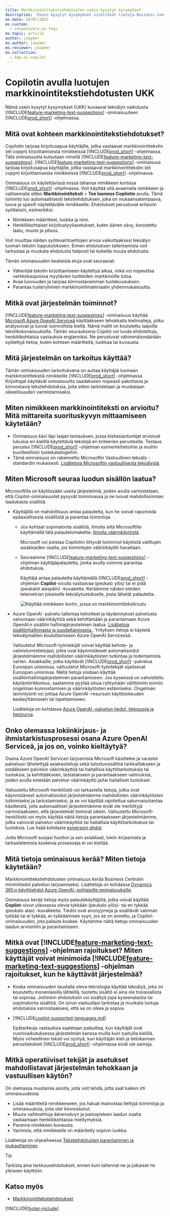 ```yaml
---
title: Markkinointitekstiehdotusten usein kysytyt kysymykset
description: 'Usein kysytyt kysymykset sisältävät tietoja Business Centralin käyttämästä tekoälyteknologiasta sekä tärkeitä huomioita tekoälyn käyttämisestä, sen testaamisesta ja arvioimisesta sekä mahdollisista erityisistä rajoituksista.'
ms.date: 10/07/2023
ms.custom:
  - responsible-ai-faqs
ms.topic: article
author: jswymer
ms.author: jswymer
ms.reviewer: jswymer
ms.collection:
  - bap-ai-copilot
---
```


# Copilotin avulla luotujen markkinointitekstiehdotusten UKK

Nämä usein kysytyt kysymykset (UKK) kuvaavat tekoälyn vaikutusta [!INCLUDE[feature-marketing-text-suggestions](includes/feature-marketing-text-suggestions.md)] -ominaisuuteen [!INCLUDE[prod_short](includes/prod_short.md)] -ohjelmassa.

## Mitä ovat kohteen markkinointitekstiehdotukset?

Copilotin tarjoaa kirjoitusapua käyttäjille, jotka vastaavat markkinointitekstin (eli copyn) kirjoittamisesta nimikkeissä [!INCLUDE[prod_short](includes/prod_short.md)] -ohjelmassa. Tätä ominaisuutta kutsutaan nimellä [!INCLUDE[feature-marketing-text-suggestions](includes/feature-marketing-text-suggestions.md)]. [!INCLUDE[feature-marketing-text-suggestions](includes/feature-marketing-text-suggestions.md)] -ominaisuus tarjoaa kirjoitusapua käyttäjille, jotka vastaavat markkinointitekstin (eli *copyn*) kirjoittamisesta nimikkeissä [!INCLUDE[prod_short](includes/prod_short.md)] -ohjelmassa.

Ominaisuus on käytettävissä missä tahansa nimikkeen kortissa [!INCLUDE[prod_short](includes/prod_short.md)] -ohjelmassa. Voit käyttää sitä avaamalla nimikkeen ja valitsemalla sitten **Markkinointiteksti** > **Tee luonnos Copilotin** avulla. Tämä toiminto luo automaattisesti tekstiehdotuksen, joka on mukaansatempaava, luova ja spesifi näytettävälle nimikkeelle. Ehdotukset perustuvat erilaisiin syötteisiin, esimerkiksi:

- Nimikkeen määritteet, luokka ja nimi.
- Henkilökohtaiset kirjoitustyyliasetukset, kuten äänen sävy, korostettu laatu, muoto ja pituus.

Voit muuttaa näiden syötevaihtoehtojen arvoa vaikuttaaksesi tekoälyn luoman tekstin lopputulokseen. Ennen ehdotuksen tallentamista voit tarkastaa ja muokata ehdotusta helposti tai kokeilla muuta ehdotusta.

Tämän ominaisuuden keskeisiä etuja ovat seuraavat:

- Vähentää tekstin kirjoittamiseen käytettyä aikaa, mikä voi nopeuttaa verkkokaupoissa myytävien tuotteiden markkinoille tuloa.
- Avaa luovuuden ja tarjoaa kiinnostavamman tuotekuvauksen.
- Parantaa tuoteryhmien markkinointimateriaalin yhdenmukaisuutta.

## Mitkä ovat järjestelmän toiminnot?

[!INCLUDE[feature-marketing-text-suggestions](includes/feature-marketing-text-suggestions.md)] -ominaisuus käyttää [Microsoft Azure OpenAI Serviceä](/azure/cognitive-services/openai/overview) käyttääkseen tehokkaita kielimalleja, jotka analysoivat ja luovat luonnollista kieltä. Nämä mallit on koulutettu laajoilla tekstikokonaisuuksilla. Tämän seurauksena Copilot voi luoda ehdotettuja, henkilökohtaisia vastauksia englanniksi. Ne perustuvat vähimmäismäärään syötettyä tietoa, kuten kohteen määritteitä, luokkaa tai kuvausta. 

## Mitä järjestelmän on tarkoitus käyttää?

Tämän ominaisuuden tarkoituksena on auttaa käyttäjiä luomaan markkinointitekstiä nimikkeille [!INCLUDE[prod_short](includes/prod_short.md)] -ohjelmassa. Kirjoittajat käyttävät ominaisuutta saadakseen nopeasti pakottavia ja kiinnostavia tekstiehdotuksia, joita sitten tarkistetaan ja muokataan oikeellisuuden varmistamiseksi. 

## Miten nimikkeen markkinointiteksti on arvioitu? Mitä mittareita suorituskyvyn mittaamiseen käytetään?

- Ominaisuus kävi läpi laajan testauksen, jossa kieliasiantuntijat arvioivat lukuisia eri kielillä käytettäviä tekstejä eri kriteerien perusteella. Testaus perustui [!INCLUDE[prod_short](includes/prod_short.md)] -ohjelman esimerkkitietoihin ja muihin kuvitteellisiin tuotekatalogeihin.
- Tämä ominaisuus on rakennettu Microsoftin Vastuullinen tekoäly -standardin mukaisesti. [Lisätietoja Microsoftin vastuullisesta tekoälystä](https://aka.ms/RAI).

## Miten Microsoft seuraa luodun sisällön laatua?

Microsoftilla on käytössään useita järjestelmiä, joiden avulla varmistetaan, että Copilot-ominaisuudet pysyvät toiminnassa ja ne luovat mahdollisimman laadukasta sisältöä.

- Käyttäjillä on mahdollisuus antaa palautetta, kun he voivat raportoida epäasiallisesta sisällöstä ja parantaa toimintoja.

  - Jos kohtaat sopimatonta sisältöä, ilmoita siitä Microsoftille käyttämällä tätä palautelomaketta: [Ilmoita väärinkäytöstä](https://go.microsoft.com/fwlink/?linkid=2249810). 

    Microsoft voi poistaa Copilotiin liittyvät toiminnot käytöstä valittujen asiakkaiden osalta, jos toimintojen väärinkäyttö havaitaan. 

  - Seuraamme [!INCLUDE[feature-marketing-text-suggestions](includes/feature-marketing-text-suggestions.md)] -ohjelman käyttäjäpalautetta, jonka avulla voimme parantaa ehdotuksia. 

    Käyttäjä antaa palautetta käyttämällä [!INCLUDE[prod_short](includes/prod_short.md)] -ohjelman **Copilot**-sivulla vastaavaa (peukalo ylös) tai ei pidä (peukalot alaspäin) -kuvaketta. Keräämme näiden eleiden telemetrian jokaiselle tekoälytuotokselle, josta lähetät palautetta.

    ![Näyttää nimikkeen kortin, jossa on markkinointitekstiruutu](media/create-with-copilot-window-feedback.svg)

- Azure OpenAI -palvelu tallentaa kehotteet ja täydennykset palvelusta valvomaan väärinkäyttöä sekä kehittämään ja parantamaan Azure OpenAI:n sisällön hallintajärjestelmien laatua. [Lisätietoja sisällönhallinnasta ja suodattamisesta.](/azure/cognitive-services/openai/concepts/content-filter). Yrityksen tietoja ei käytetä tekoälymallien kouluttamiseen Azure OpenAI Servicessä.

   Valtuutetut Microsoft-työntekijät voivat käyttää kehote- ja valmistumistietojasi, jotka ovat käynnistäneet automatisoidut järjestelmämme mahdollisten väärinkäytösten tutkintaa ja todentamista varten. Asiakkaille, jotka käyttävät [!INCLUDE[prod_short](includes/prod_short.md)] -palvelua Euroopan unionissa, valtuutetut Microsoft-työntekijät sijaitsevat Euroopan unionissa. Näitä tietoja voidaan käyttää sisällönhallintajärjestelmien parantamiseen. Jos kyseessä on vahvistettu käytäntörikkomus, saatamme pyytää sinua ryhtymään välittömiin toimiin ongelman kunnostamisen ja väärinkäytösten estämiseksi. Ongelman laiminlyönti voi johtaa Azure OpenAI -resurssin käyttöoikeuden keskeyttämiseen tai lopettamiseen.

   Lisätietoja on kohdassa [Azure OpenAI -palvelun tiedot, tietosuoja ja tietoturva](/legal/cognitive-services/openai/data-privacy#abuse-and-harmful-content-generation).

## Onko olemassa lokiinkirjaus- ja ihmistarkistusprosessi osana Azure OpenAI Serviceä, ja jos on, voinko kieltäytyä?  

Osana Azure OpenAI Servicen tarjoamista Microsoft käsittelee ja varastoi palveluun lähetettyjä asiakastietoja sekä tulostussisältöä tarkkaillakseen ja estääkseen palvelun väärinkäyttöä tai haitallisia käyttötarkoituksia tai tuotoksia; ja kehittääkseen, testatakseen ja parantaakseen valmiuksia, joiden avulla estetään palvelun väärinkäyttö ja/tai haitalliset tuotokset. 

Valtuutettu Microsoft-henkilöstö voi tarkastella tietoja, jotka ovat käynnistäneet automatisoidut järjestelmämme mahdollisten väärinkäytösten tutkimiseksi ja tarkistamiseksi, ja se voi käyttää rajoitettua satunnaisotantaa käsitteistä, joita automaattiset järjestelmämme eivät ole merkittyjä varmistaakseen, että järjestelmät toimivat oikein. Valtuutettu Microsoft-henkilöstö voi myös käyttää näitä tietoja parantaakseen järjestelmiämme, jotka valvovat palvelun väärinkäyttöä tai haitallisia käyttötarkoituksia tai tuotoksia. Lue lisää kohdasta [esiversion ehdot](https://dynamics.microsoft.com/legaldocs/supp-dynamics365-preview/).

Jotta Microsoft suojasi huollon ja sen asiakkaat, lokiin kirjaamista ja tarkastelemista koskevia prosesseja ei voi kieltää.

## Mitä tietoja ominaisuus kerää? Miten tietoja käytetään?

Markkinointitekstiehdotusten ominaisuus kerää Business Centralin minimitiedot palvelun tarjoamiseksi. Lisätietoja on kohdassa [Dynamics 365:n käyttöehdot Azure OpenAI -pohjaisille ominaisuuksille](https://go.microsoft.com/fwlink/?linkid=2236010).

Ominaisuus kerää tietoja myös palautekäyttäjiltä, jotka voivat käyttää **Copilot**-sivun yläosassa olevia tykkään (peukalo ylös)- tai en tykkää (peukalo alas) -kuvakkeita. Tiedot ovat anonyymeja ja sisältävät valinnan tykkää tai ei tykkää, ei-tykkäämisen syyn, jos se on annettu, ja Copilot-ominaisuuden, jota palaute koskee. Käytämme näitä tietoja ominaisuuden laadun arviointiin ja parantamiseen.

## Mitkä ovat [!INCLUDE[feature-marketing-text-suggestions](includes/feature-marketing-text-suggestions.md)] -ohjelman rajoitukset? Miten käyttäjät voivat minimoida [!INCLUDE[feature-marketing-text-suggestions](includes/feature-marketing-text-suggestions.md)] -ohjelman rajoitukset, kun he käyttävät järjestelmää?

- Koska ominaisuuden taustalla oleva teknologia käyttää tekoälyä, joka on koulutettu monenlaisilla lähteillä, tuotettu sisältö ei aina ole tosiasiallista tai sopivaa. Joihinkin ehdotuksiin voi sisältyä jopa kyseenalaista tai sopimatonta sisältöä. On sinun vastuullasi tarkistaa ja muokata luotuja ehdotuksia varmistaaksesi, että se on oikea ja sopiva.
- [!INCLUDE[copilot-supported-languages.md](includes/copilot-supported-languages.md)]

  Epätarkkoja vastauksia saatetaan palauttaa, kun käyttäjät ovat vuorovaikutuksessa järjestelmän kanssa muilla kuin tuetuilla kielillä. Myös virheellinen teksti voi syntyä, kun käyttäjän kieli ja tietokannan perustietokieli [!INCLUDE[prod_short](includes/prod_short.md)] -ohjelmassa eivät ole samoja.

## Mitkä operatiiviset tekijät ja asetukset mahdollistavat järjestelmän tehokkaan ja vastuullisen käytön?

On olemassa muutamia asioita, joita voit tehdä, jotta saat kaiken irti ominaisuudesta:

- Lisää määritteitä nimikkeeseen, jos haluat mainostaa tiettyjä toimintoja ja ominaisuuksia, joita olet kiinnostunut.
- Muuta vaihtoehtoja äänensävyn ja painopisteen laadun osalta vastaamaan henkilökohtaisia mieltymyksiä.
- Paranna nimikkeen kuvausta.
- Varmista, että nimikkeelle on määritetty sopivin luokka.

Lisätietoja on ohjeaiheessa [Tekstiehdotusten parantaminen ja mukauttaminen](item-marketing-text.md#improve-and-tailor-text-suggestions).

> [!TIP]
> Tarkista aina tarkkuusehdotukset, ennen kuin tallennat ne ja julkaiset ne yleiseen käyttöön.


## Katso myös

- [Markkinointitekstiehdotukset](ai-overview.md)

[!INCLUDE[footer-include](includes/footer-banner.md)]